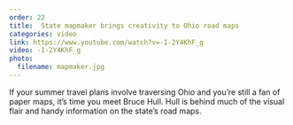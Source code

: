 ```yaml
---
order: 22
title:  State mapmaker brings creativity to Ohio road maps
categories: video
link: https://www.youtube.com/watch?v=-I-2Y4KhF_g
video: -I-2Y4KhF_g
photo:
  filename: mapmaker.jpg
---
```


If your summer travel plans involve traversing Ohio and you’re still a fan of paper maps, it’s time you meet Bruce Hull. Hull is behind much of the visual flair and handy information on the state’s road maps.